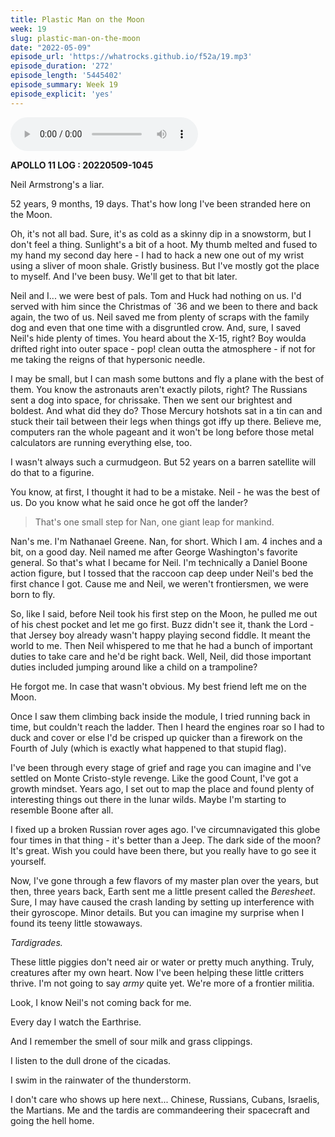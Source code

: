 ```yaml
---
title: Plastic Man on the Moon
week: 19
slug: plastic-man-on-the-moon
date: "2022-05-09"
episode_url: 'https://whatrocks.github.io/f52a/19.mp3'
episode_duration: '272'
episode_length: '5445402'
episode_summary: Week 19
episode_explicit: 'yes'
---
```


<audio controls="controls">
  <source type="audio/mp3" src="https://whatrocks.github.io/f52a/19.mp3"></source>
</audio>

**APOLLO 11 LOG : 20220509-1045**

Neil Armstrong's a liar.

52 years, 9 months, 19 days. That's how long I've been stranded here on the Moon.

Oh, it's not all bad. Sure, it's as cold as a skinny dip in a snowstorm, but I don't feel a thing. Sunlight's a bit of a hoot. My thumb melted and fused to my hand my second day here - I had to hack a new one out of my wrist using a sliver of moon shale. Gristly business. But I've mostly got the place to myself. And I've been busy. We'll get to that bit later.

Neil and I... we were best of pals. Tom and Huck had nothing on us. I'd served with him since the Christmas of `36 and we been to there and back again, the two of us. Neil saved me from plenty of scraps with the family dog and even that one time with a disgruntled crow. And, sure, I saved Neil's hide plenty of times. You heard about the X-15, right? Boy woulda drifted right into outer space - pop! clean outta the atmosphere - if not for me taking the reigns of that hypersonic needle.

I may be small, but I can mash some buttons and fly a plane with the best of them. You know the astronauts aren't exactly pilots, right? The Russians sent a dog into space, for chrissake. Then we sent our brightest and boldest. And what did they do? Those Mercury hotshots sat in a tin can and stuck their tail between their legs when things got iffy up there. Believe me, computers ran the whole pageant and it won't be long before those metal calculators are running everything else, too.

I wasn't always such a curmudgeon. But 52 years on a barren satellite will do that to a figurine.

You know, at first, I thought it had to be a mistake. Neil - he was the best of us. Do you know what he said once he got off the lander?

> That's one small step for Nan, one giant leap for mankind.

Nan's me. I'm Nathanael Greene. Nan, for short. Which I am. 4 inches and a bit, on a good day. Neil named me after George Washington's favorite general. So that's what I became for Neil. I'm technically a Daniel Boone action figure, but I tossed that the raccoon cap deep under Neil's bed the first chance I got. Cause me and Neil, we weren't frontiersmen, we were born to fly.

So, like I said, before Neil took his first step on the Moon, he pulled me out of his chest pocket and let me go first. Buzz didn't see it, thank the Lord - that Jersey boy already wasn't happy playing second fiddle. It meant the world to me. Then Neil whispered to me that he had a bunch of important duties to take care and he'd be right back. Well, Neil, did those important duties included jumping around like a child on a trampoline?

He forgot me. In case that wasn't obvious. My best friend left me on the Moon.

Once I saw them climbing back inside the module, I tried running back in time, but couldn't reach the ladder. Then I heard the engines roar so I had to duck and cover or else I'd be crisped up quicker than a firework on the Fourth of July (which is exactly what happened to that stupid flag).

I've been through every stage of grief and rage you can imagine and I've settled on Monte Cristo-style revenge. Like the good Count, I've got a growth mindset. Years ago, I set out to map the place and found plenty of interesting things out there in the lunar wilds. Maybe I'm starting to resemble Boone after all. 

I fixed up a broken Russian rover ages ago. I've circumnavigated this globe four times in that thing - it's better than a Jeep. The dark side of the moon? It's great. Wish you could have been there, but you really have to go see it yourself.

Now, I've gone through a few flavors of my master plan over the years, but then, three years back, Earth sent me a little present called the *Beresheet*. Sure, I may have caused the crash landing by setting up interference with their gyroscope. Minor details. But you can imagine my surprise when I found its teeny little stowaways.

*Tardigrades.*

These little piggies don't need air or water or pretty much anything. Truly, creatures after my own heart. Now I've been helping these little critters thrive. I'm not going to say *army* quite yet. We're more of a frontier militia.

Look, I know Neil's not coming back for me.

Every day I watch the Earthrise.

And I remember the smell of sour milk and grass clippings.

I listen to the dull drone of the cicadas.

I swim in the rainwater of the thunderstorm.

I don't care who shows up here next... Chinese, Russians, Cubans, Israelis, the Martians. Me and the tardis are commandeering their spacecraft and going the hell home.